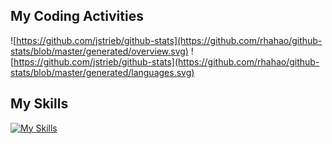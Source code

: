 ## My Coding Activities
![https://github.com/jstrieb/github-stats](https://github.com/rhahao/github-stats/blob/master/generated/overview.svg)
![https://github.com/jstrieb/github-stats](https://github.com/rhahao/github-stats/blob/master/generated/languages.svg)

## My Skills
[![My Skills](https://skillicons.dev/icons?i=html,css,js,nodejs,react,express,git,github,githubactions,firebase,gcp,heroku,md,materialui,powershell)](https://skillicons.dev)
